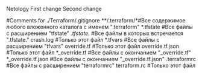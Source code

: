 Netology
First change
Second change

#Comments for ./Terraform/.gitignore
**/.terraform/*#Все содержимое любого вложенного каталога с именем ".terraform"
*.tfstate #Все файлы с расширением "tfstate" 
*.tfstate.* #Все файлы в которых встречается ".tfstate."
crash.log #Только этот файл
*.tfvars #Все файлы с расширением "tfvars"
override.tf #Только этот файл
override.tf.json #Только этот файл
*_override.tf #Все файлы с окончанием "_override.tf"
*_override.tf.json #Все файлы с окончанием "_override.tf.json"
.terraformrc #Все файлы с расширением "terraformrc"
terraform.rc #Только этот файл